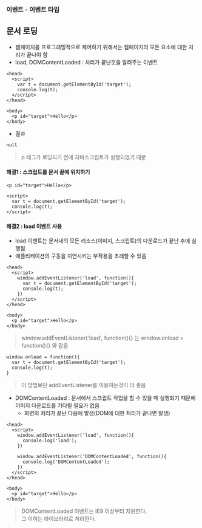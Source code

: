 ### 이벤트 - 이벤트 타입
## 문서 로딩
- 웹페이지를 프로그래밍적으로 제어하기 위해서는 웹페이지의 모든 요소에 대한 처리가 끝나야 함
- load, DOMContentLoaded : 처리가 끝난것을 알려주는 이벤트
```
<head>
  <script>
    var t = document.getElementById('target');
    console.log(t);
  </script>
</head>

<body>
  <p id="target">Hello</p>
</body>
```
- 결과
```
null
```
> p 태그가 로딩되기 전에 자바스크립트가 실행되었기 때문

#### 해결1 : 스크립트를 문서 끝에 위치하기
```
<p id="target">Hello</p>

<script>
  var t = document.getElementById('target');
  console.log(t);
</script>
```

#### 해결2 : load 이벤트 사용
- load 이벤트는 문서내의 모든 리소스(이미지, 스크립트)의 다운로드가 끝난 후에 실행됨
- 에플리케이션의 구동을 지연시키는 부작용을 초래할 수 있음
```
<head>
  <script>
    window.addEventListener('load', function(){
      var t = document.getElementById('target');
      console.log(t);
    })
  </script>
</head>

<body>
  <p id="target">Hello</p>
</body>
```
> window.addEventListener('load', function(){} 는 window.onload = function(){} 와 같음
```
window.onload = function(){
  var t = document.getElementById('target');
  console.log(t);
}
```
> 이 방법보단 addEventListener를 이용하는것이 더 좋음

- DOMContentLoaded : 문서에서 스크립트 작업을 할 수 있을 때 실행되기 때문에 이미지 다운로드를 기다릴 필요가 없음
  - 화면의 처리가 끝난 다음에 발생(DOM에 대한 처리가 끝나면 발생)
```
<head>
  <script>
    window.addEventListener('load', function(){
      console.log('load');
    })
    
    window.addEventListener('DOMContentLoaded', function(){
      console.log('DOMContentLoaded');
    })
  </script>
</head>

<body>
  <p id="target">Hello</p>
</body>
```
> DOMContentLoaded 이벤트는 IE9 이상부터 지원한다.<br/>그 이하는 라이브러리로 처리한다.
